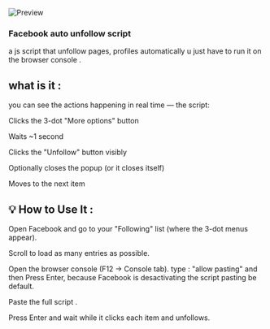 ![Preview]([[https://yourdomain.com/image.png](https://www.globalts.com/images/easyblog_shared/January_2023/1-11-23/unfollow_FB_271583701_400.jpg)])
### Facebook auto unfollow script
a js script that unfollow pages, profiles automatically u just have to run it on the browser console .

## what is it : 
you can see the actions happening in real time — the script:

Clicks the 3-dot "More options" button

Waits ~1 second

Clicks the "Unfollow" button visibly

Optionally closes the popup (or it closes itself)

Moves to the next item

## 💡 How to Use It : 

Open Facebook and go to your "Following" list (where the 3-dot menus appear).

Scroll to load as many entries as possible.

Open the browser console (F12 → Console tab).
type : "allow pasting" and then Press Enter, because Facebook is desactivating the script pasting be default.

Paste the full script .

Press Enter and wait while it clicks each item and unfollows.
